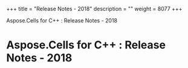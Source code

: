 +++
title = "Release Notes - 2018" 
description = "" 
weight = 8077 
+++

Aspose.Cells for C++ : Release Notes - 2018  

# Aspose.Cells for C++ : Release Notes - 2018


